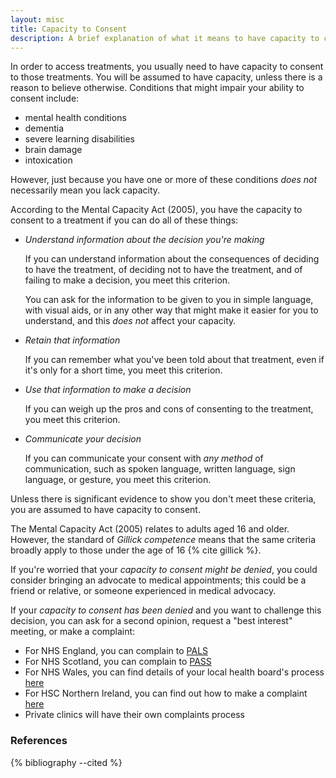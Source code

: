 ```yaml
---
layout: misc
title: Capacity to Consent
description: A brief explanation of what it means to have capacity to consent
---
```


In order to access treatments, you usually need to have capacity to consent
to those treatments. You will be assumed to have capacity, unless
there is a reason to believe otherwise.  Conditions that might impair your
ability to consent include:
* mental health conditions
* dementia
* severe learning disabilities
* brain damage
* intoxication

However, just because you have one or more of these conditions *does not* necessarily mean you lack capacity.

According to the Mental Capacity Act (2005), you have the capacity to consent
to a treatment if you can do all of these things:
* *Understand information about the decision you're making*

  If you can understand information about the consequences of deciding to have
the treatment, of deciding not to have the treatment, and of failing to make a
decision, you meet this criterion.

  You can ask for the information to be given to you in simple language, with
visual aids, or in any other way that might make it easier for you to
understand, and this *does not* affect your capacity.

* *Retain that information*

  If you can remember what you've been told about that treatment, even if it's only for
a short time, you meet this criterion.

* *Use that information to make a decision*

  If you can weigh up the pros and cons of consenting to the treatment, you meet this criterion.

* *Communicate your decision*

  If you can communicate your consent with *any method* of communication, such as spoken language, written language, sign language, or gesture, you meet this criterion.

Unless there is significant evidence to show you don't meet these criteria, you
are assumed to have capacity to consent.

The Mental Capacity Act (2005) relates to adults aged 16 and older. However, the standard of *Gillick competence* means that the same criteria broadly apply to those under the age of 16 {% cite gillick %}.

If you're worried that your *capacity to consent might be denied*, you could consider
bringing an advocate to medical appointments; this could be a friend or
relative, or someone experienced in medical advocacy.

If your *capacity to consent has been denied* and you want to challenge this
decision, you can ask for a second opinion, request a "best interest" meeting,
or make a complaint:

* For NHS England, you can complain to [PALS](https://www.nhs.uk/common-health-questions/nhs-services-and-treatments/what-is-pals-patient-advice-and-liaison-service/)
* For NHS Scotland, you can complain to [PASS](https://www.cas.org.uk/pass)
* For NHS Wales, you can find details of your local health board's process [here](http://www.wales.nhs.uk/ourservices/contactus/nhscomplaints)
* For HSC Northern Ireland, you can find out how to make a complaint [here](https://www.nidirect.gov.uk/articles/raising-concern-or-making-complaint-about-health-services)
* Private clinics will have their own complaints process

### References

{% bibliography --cited %}

